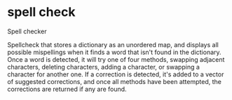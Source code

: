 # spell check
 Spell checker

Spellcheck that stores a dictionary as an unordered map, and displays all 
possible mispellings when it finds a word that isn't found in the dictionary.
Once a word is detected, it will try one of four methods, swapping adjacent
characters, deleting characters, adding a character, or swapping a character for
another one. If a correction is detected, it's added to a vector of suggested 
corrections, and once all methods have been attempted, the corrections are 
returned if any are found.